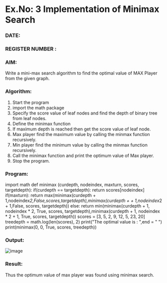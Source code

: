 # Ex.No: 3  Implementation of Minimax Search
### DATE:                                                                            
### REGISTER NUMBER : 
### AIM: 
Write a mini-max search algorithm to find the optimal value of MAX Player from the given graph.
### Algorithm:
1. Start the program
2. import the math package
3. Specify the score value of leaf nodes and find the depth of binary tree from leaf nodes.
4. Define the minimax function
5. If maximum depth is reached then get the score value of leaf node.
6. Max player find the maximum value by calling the minmax function recursively.
7. Min player find the minimum value by calling the minmax function recursively.
8. Call the minimax function  and print the optimum value of Max player.
9. Stop the program. 

### Program:
import math
def minimax (curdepth, nodeindex, maxturn, scores, targetdepth):
    if(curdepth == targetdepth):
        return scores[nodeindex]
    if(maxturn):
        return max(minimax(curdepth + 1,nodeindex*2,False,scores,targetdepth),minimax(curdepth + + 1,nodeindex*2 + 1,False, scores, targetdepth))
    else:
        return min(minimax(curdepth + 1, nodeindex * 2, True, scores, targetdepth),minimax(curdepth + 1, nodeindex * 2 + 1, True, scores, targetdepth))
scores = [3, 5, 2, 9, 12, 5, 23, 20]
treedepth = math.log(len(scores), 2)
print("The optimal value is : ",end = " ")
print(minimax(0, 0, True, scores, treedepth))

### Output:
![image](https://github.com/AmirthaRoopaS/AI_Lab_2023-24/assets/143496311/cacdcf62-0e7e-478d-ad65-2b89465e1b5b)

### Result:
Thus the optimum value of max player was found using minimax search.

